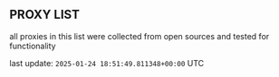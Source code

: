 ## PROXY LIST

all proxies in this list were collected from open sources and tested for functionality

last update: `2025-01-24 18:51:49.811348+00:00` UTC